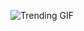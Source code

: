 ![Trending GIF](https://media4.giphy.com/media/v1.Y2lkPThiYjIxNzcyOHByanpoYmM3eHRsdGc4cDdyMTFwcnZ5NjF1eWNtZXkxeWV6NDA5dSZlcD12MV9naWZzX3NlYXJjaCZjdD1n/xUPGcEliCc7bETyfO8/giphy.gif)
